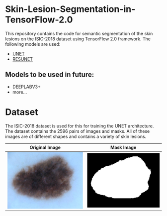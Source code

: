 # Skin-Lesion-Segmentation-in-TensorFlow-2.0

This repository contains the code for semantic segmentation of the skin lesions on the ISIC-2018 dataset using TensorFlow 2.0 framework.
The following models are used:
- [UNET](https://arxiv.org/abs/1505.04597)
- [RESUNET](https://arxiv.org/pdf/1711.10684.pdf)

Models to be used in future:
- 
- DEEPLABV3+
- more...

# Dataset
The ISIC-2018 dataset is used for this for training the UNET architecture. The dataset contains the 2596 pairs of images and masks. All of these images are of different shapes and contains a variety of skin lesions.

Original Image             |  Mask Image
:-------------------------:|:-------------------------:
![](img/image.jpg)  |  ![](img/mask.png)

